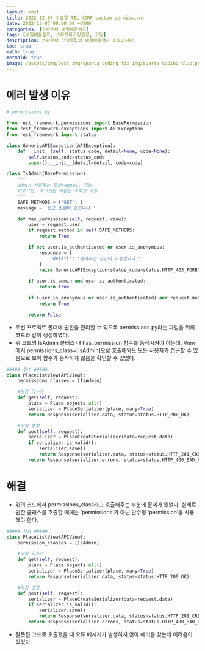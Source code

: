 ```yaml
---
layout: post
title: 2022-12-07 수요일 TIL (DRF custom permission)
date: 2022-12-07 00:00:00 +0900
categories: [스파르타 내일배움캠프]
tags: [내일배움캠프, 스파르타코딩클럽, 코딩]
description: 스파르타 코딩클럽의 내일배움캠프 TIL입니다.
toc: true
math: true
mermaid: true
image: /assets/img/post_img/sparta_coding_fix_img/sparta_coding_club.png
---
```

# 에러 발생 이유

```python
# permissions.py

from rest_framework.permissions import BasePermission
from rest_framework.exceptions import APIException
from rest_framework import status

class GenericAPIException(APIException):
    def __init__(self, status_code, detail=None, code=None):
        self.status_code=status_code
        super().__init__(detail=detail, code=code)

class IsAdmin(BasePermission):
    """
    admin 사용자는 모든request 가능,
    비로그인, 로그인한 사람은 조회만 가능
    """
    SAFE_METHODS = ('GET', )
    message = '접근 권한이 없습니다.'

    def has_permission(self, request, view):
        user = request.user
        if request.method in self.SAFE_METHODS:
            return True

        if not user.is_authenticated or user.is_anonymous:
            response = {
                'detail': "관리자만 접근이 가능합니다."
            }
            raise GenericAPIException(status_code=status.HTTP_403_FORBIDDEN, detail=response)
        
        if user.is_admin and user.is_authenticated:
            return True

        if (user.is_anonymous or user.is_authenticated) and request.method in self.SAFE_METHODS:
            return True

        return False
```

- 우선 프로젝트 폴더에 권한을 관리할 수 있도록 permissions.py라는 파일을 위의 코드와 같이 생성하였다.
- 위 코드의 IsAdmin 클래스 내 has_permission 함수를 동작시켜야 하는데, View에서 permissions_class=[IsAdmin]으로 호출해와도 모든 사용자가 접근할 수 있음으로 보아 함수가 동작하지 않음을 확인할 수 있었다.

```python
##### 장소 #####
class PlaceListView(APIView):
    permissions_classes = [IsAdmin]

    #맛집 리스트
    def get(self, request):
        place = Place.objects.all()
        serializer = PlaceSerializer(place, many=True)
        return Response(serializer.data, status=status.HTTP_200_OK)

    #맛집 생성
    def post(self, request):
        serializer = PlaceCreateSerializer(data=request.data)
        if serializer.is_valid():
            serializer.save()
            return Response(serializer.data, status=status.HTTP_201_CREATED)
        return Response(serializer.errors, status=status.HTTP_400_BAD_REQUEST)
```

# 해결

- 위의 코드에서 permissions_class라고 호출해주는 부분에 문제가 있었다. 실제로 권한 클래스를 호출할 때에는 ‘permissions’가 아닌 단수형 ‘permission’을 사용해야 한다.

```python
##### 장소 #####
class PlaceListView(APIView):
    permission_classes = [IsAdmin]

    #맛집 리스트
    def get(self, request):
        place = Place.objects.all()
        serializer = PlaceSerializer(place, many=True)
        return Response(serializer.data, status=status.HTTP_200_OK)

    #맛집 생성
    def post(self, request):
        serializer = PlaceCreateSerializer(data=request.data)
        if serializer.is_valid():
            serializer.save()
            return Response(serializer.data, status=status.HTTP_201_CREATED)
        return Response(serializer.errors, status=status.HTTP_400_BAD_REQUEST)
```

- 잘못된 코드로 호출했을 때 오류 메시지가 발생하지 않아 에러를 찾는데 어려움이 있었다.